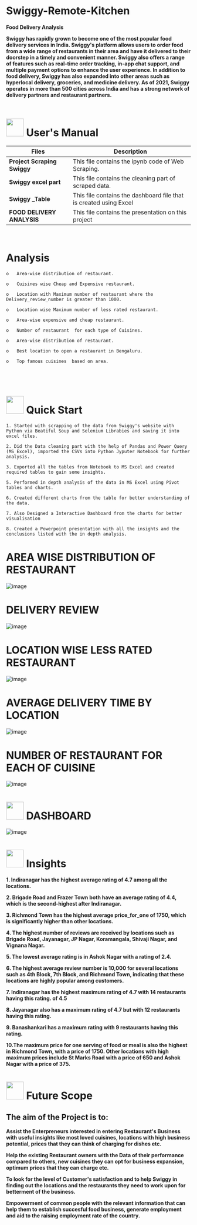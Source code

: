 

# Swiggy-Remote-Kitchen

**Food Delivery Analysis**

**Swiggy has rapidly grown to become one of the most popular food delivery services in India. Swiggy's platform allows users to order food from a wide range of restaurants in their area and have it delivered to their doorstep in a timely and convenient manner. Swiggy also offers a range of features such as real-time order tracking, in-app chat support, and multiple payment options to enhance the user experience. In addition to food delivery, Swiggy has also expanded into other areas such as hyperlocal delivery, groceries, and medicine delivery. As of 2021, Swiggy operates in more than 500 cities across India and has a strong network of delivery partners and restaurant partners.**
<br>
<br>
# <img src="https://user-images.githubusercontent.com/106439762/181935629-b3c47bd3-77fb-4431-a11c-ff8ba0942b63.gif" width="48" height="48"> **User's Manual**

| Files| Description |
| -------------   | ------------- |
| **Project Scraping Swiggy**  | This file contains the ipynb code of Web Scraping.  |
| **Swiggy excel part** | This file contains the cleaning part of scraped data. |
| **Swiggy _Table**  | This file contains the dashboard file that is created using Excel |
| **FOOD DELIVERY ANALYSIS** | This file contains the presentation on this project|

<br>

# **Analysis**

    o	Area-wise distribution of restaurant.
  
    o	Cuisines wise Cheap and Expensive restaurant.
  
    o	Location with Maximum number of restaurant where the Delivery_review_number is greater than 1000.
  
    o	Location wise Maximum number of less rated restaurant.
  
    o	Area-wise expensive and cheap restaurant.
  
    o	Number of restaurant  for each type of Cuisines.
  
    o	Area-wise distribution of restaurant.
  
    o	Best location to open a restaurant in Bengaluru.  
  
    o	Top famous cuisines  based on area. 
  

<br>
<br>

# <img src="https://user-images.githubusercontent.com/106439762/181937125-2a4b22a3-f8a9-4226-bbd3-df972f9dbbc4.gif" width="48" height="48" > Quick Start


    1. Started with scrapping of the data from Swiggy's website with Python via Beatiful Soup and Selenium Librabies and saving it into excel files.
    
    2. Did the Data cleaning part with the help of Pandas and Power Query (MS Excel), imported the CSVs into Python Jyputer Notebook for further analysis. 
    
    3. Exported all the tables from Notebook to MS Excel and created required tables to gain some insights.
    
    5. Performed in depth analysis of the data in MS Excel using Pivot tables and charts.
    
    6. Created different charts from the table for better understanding of the data.
    
    7. Also Designed a Interactive Dashboard from the charts for better visualisation
    
    8. Created a Powerpoint presentation with all the insights and the conclusions listed with the in depth analysis.
   






# AREA WISE DISTRIBUTION OF RESTAURANT
![image](https://github.com/anishkatoch/Swiggy-Remote-Kitchen/assets/130006013/195b20e5-8681-4a2b-923b-a7f08ae26a7e)


# DELIVERY REVIEW
![image](https://github.com/anishkatoch/Swiggy-Remote-Kitchen/assets/130006013/95924eb7-26a3-4287-a9df-41b4ee5dba45)


# LOCATION WISE LESS RATED RESTAURANT
![image](https://github.com/anishkatoch/Swiggy-Remote-Kitchen/assets/130006013/d71d6a7a-44ba-42e8-819a-e993e336a89d)


# AVERAGE DELIVERY TIME BY LOCATION
![image](https://github.com/anishkatoch/Swiggy-Remote-Kitchen/assets/130006013/77792301-5b85-4c35-9d34-fb57fafcd111)


# NUMBER OF RESTAURANT FOR EACH OF CUISINE
![image](https://github.com/anishkatoch/Swiggy-Remote-Kitchen/assets/130006013/82e437a3-ab0a-450f-85c7-5b1587e29abc)



#  <img src="https://user-images.githubusercontent.com/108053296/185756908-fbb62168-d923-48f2-992f-b8e2fde848fe.gif" width="48" height="48" > DASHBOARD
![image](https://github.com/anishkatoch/Swiggy-Remote-Kitchen/assets/130006013/535bd843-8382-4bc2-86c3-ab58a33610d3)






# <img src=https://user-images.githubusercontent.com/106439762/178428775-03d67679-9aa4-4b08-91e9-6eb6ed8faf66.gif  width="48" height="48"> Insights 

**1. Indiranagar has the highest average rating of 4.7 among all the locations.**

**2. Brigade Road and Frazer Town both have an average rating of 4.4, which is the second-highest after Indiranagar.**

**3. Richmond Town has the highest average price_for_one of 1750, which is significantly higher than other locations.**

**4. The highest number of reviews are received by locations such as Brigade Road, Jayanagar, JP Nagar, Koramangala, Shivaji Nagar, and Vignana Nagar.**

**5. The lowest average rating is in Ashok Nagar with a rating of 2.4.**

**6. The highest average review number is 10,000 for several locations such as 4th Block, 7th Block, and Richmond Town, indicating that these locations are highly popular among customers.**

**7. Indiranagar has the highest maximum rating of 4.7 with 14 restaurants having this rating.  of 4.5**

**8. Jayanagar also has a maximum rating of 4.7 but with 12 restaurants having this rating.**

**9. Banashankari has a maximum rating with 9 restaurants having this rating.**

**10.The maximum price for one serving of food or meal is also the highest in Richmond Town, with a price of 1750. Other locations with high maximum prices include St Marks Road with a price of 650 and Ashok Nagar with a price of 375.**

 #  <img src=https://user-images.githubusercontent.com/106439762/178803205-47a08ce7-2187-4f96-b301-a2b68690619a.gif width="48" height="48" > Future Scope
## The aim of the Project is to:

**Assist the Enterpreneurs interested in entering Restaurant's Business with useful insights like most loved cuisines, locations with high business potential, prices that they can think of charging for dishes etc.**

**Help the existing Restaurant owners with the Data of their performance compared to others, new cuisines they can opt for business expansion, optimum prices that they can charge etc.**

**To look for the level of Customer's satisfaction and to help Swiggy in finding out the locations and the restaurants they need to work upon for betterment of the business.**

**Empowerment of common people with the relevant information that can help them to establish succesful food business, generate employment and aid to the raising employment rate of the country.**
